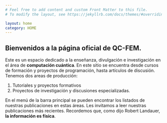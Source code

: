 ```yaml
---
# Feel free to add content and custom Front Matter to this file.
# To modify the layout, see https://jekyllrb.com/docs/themes/#overriding-theme-defaults

layout: home
category: HOME
---
```


<h2>Bienvenidos a la página oficial de QC-FEM.</h2>

Este es un espacio dedicado a la enseñanza, divulgación e investigación en el área de **computación cuántica**. En este sitio se encuentra desde cursos de formación y proyectos de programación, hasta artículos de discusión. Tenemos dos areas de producción:

1. Tutoriales y proyectos formativos
1. Proyectos de investigación y discusiones especializadas.

En el menú de la barra principal se pueden encontrar los listados de nuestras publicaciones en estas áreas. Les invitamos a leer nuestras publicaciones más recientes. Recordemos que, como dijo Robert Landauer, **la información es física**.
